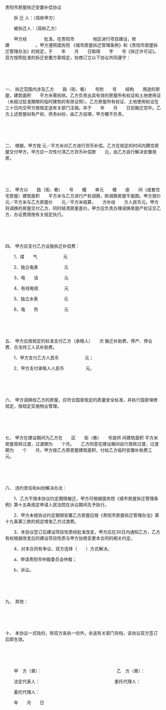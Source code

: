 



贵阳市房屋拆迁安置补偿协议



 

　　拆 迁 人：（简称甲方）　　

　　被拆迁人：（简称乙方）　　

　　甲方经　　　　批准，在贵阳市 　　　　地区进行项目建设，修建　　　　　　。甲方遵照国务院 《城市房屋拆迁管理条例》和《贵阳市房屋拆迁管理办法》的规定，于　　年　　月　　日取得　　字　　号《拆迁许可证》。双方按照批准的拆迁安置方案规定，协商订立以下协议共同遵守：

　　

　　

一、
拆迁范围内涉及乙方　　路（街、巷）　　号附　　号　　结构　　用途的房屋，建筑面积　　平方米需拆除。乙方负责出具有效的房屋所有权证和土地使用证（未超过批准期限的临时建筑的有效证照）。乙方房屋所有权证、土地使用权证在三十日内交甲方按规定送有关部门注销。并于　　年　　月　　日前搬迁完毕。乙方上述房屋如有产权、债务纠纷，由乙方自理，甲方概不负责。

　　

　　

二、
根据，甲方按 元／平方米对乙方进行货币补偿。乙方在规定的时间内腾空房屋交付甲方，甲方应一次性付清乙方货币补偿款　　元，由乙方自行解决安置用房。

　　

　　

三、
甲方以　　路（街、巷）　　号　　幢　　单元　　楼　　座　　间（成套住宅房屋）建筑面积　　平方米与乙方进行产权调换，附调换房屋平面图。甲方按价　　元／平方米与乙方房屋价　　元／平方米结算，　　方补给　　方人民币元。甲方将调换的房屋交付乙方，同时结清房屋差价。甲方应负责办理调换房屋产权证交乙方，办证费用按有关规定执行。

　　

　　

四、
甲方应支付乙方设施拆迁补偿费：

　　1、煤　　气　　　　　　元

　　2、独立电表　　　　　　元

　　3、电　　话　　　　　　元

　　4、有线电视　　　　　　元

　　5、独立水表　　　　　　元

　　6、电　　热　　　　　　元

　　

　　

五、
甲方应按规定的标准支付乙方（承租人）　　次 搬迁补助费，停产、停业费、合法待工人员补助费。

　　1、甲方支付乙方人民币　　　　　　元；

　　2、甲方支付承租人人民币　　　　　元。

　　

　　

六、
甲方调换给乙方的房屋，应符合国家规定的质量安全标准，并执行国家保修规定，按规定实施物业管理。

　　

　　

七、
甲方在建设期间为乙方在　　区　　街（巷）　　号提供 间建筑面积 平方米房屋周转过渡，过渡期为　　个月。　　乙方同意在建设期间自行周转过渡，过渡期为　　个　　月，甲方按乙方原房屋建筑面积，付给乙方临时安置补助费工　　元。

　　

　　

八、
违约责任和纠纷解决办法：

　　1、乙方不按本协议约定期限搬迁，甲方可根据国务院《城市房屋拆迁管理条例》第十五条规定申请人民法院在诉讼期间先予执行。

　　2、甲方未按协议约定期限安置乙方房屋应按《贵阳市房屋拆迁管理办法》第十九条第三款的规定增发乙方过渡费。

　　3、本协议签订后建设项目性质经批准改变，甲方应在30日内通知乙方，乙方有权根据改变后的建设项目性质与甲方协商变更本合同的相关约定。

　　4、对本合同有争议，双方选择（　　）方式解决。

　　a、申请贵阳市仲裁委员会仲裁；

　　b、诉讼。

　　

　　

九、
其他：

　　

　　

十、
本协议一式陆份，除双方各执一份外，余送有关部门存档，该协议双方签订后即生效。　　

　　

　　

　　甲　方（章）： 　　　　　　　　　　　　　　　　　乙　方（章）：　　

　　法定代表人：　　　　　　　　　　　　　　　　　 委托代理人：　　

　　委托代理人：　　

　　年　　月　　日